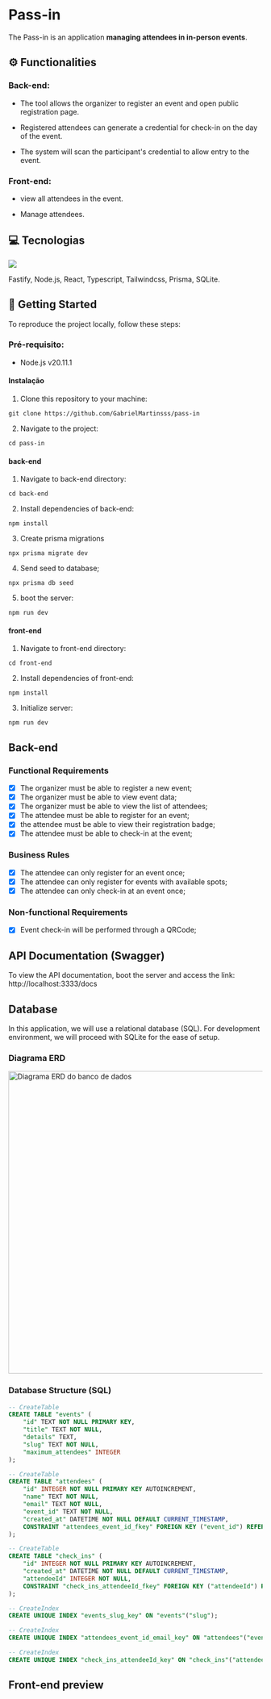 # Pass-in
The Pass-in is an application **managing attendees in in-person events**.

## ⚙️ Functionalities
### Back-end:
* The tool allows the organizer to register an event and open public registration page.

* Registered attendees can generate a credential for check-in on the day of the event.

* The system will scan the participant's credential to allow entry to the event.

### Front-end:
* view all attendees in the event.

* Manage attendees.

## 💻 Tecnologias
<img src="https://skillicons.dev/icons?i=nodejs,vite,react,ts,tailwind,prisma,sqlite" />

Fastify, Node.js, React, Typescript, Tailwindcss, Prisma, SQLite.


## 🚀 Getting Started
To reproduce the project locally, follow these steps:

### Pré-requisito:
* Node.js v20.11.1

#### Instalação
1. Clone this repository to your machine:
```
git clone https://github.com/GabrielMartinsss/pass-in
```
2. Navigate to the project:
```
cd pass-in
```

#### back-end
1. Navigate to back-end directory:
```
cd back-end
```
2. Install dependencies of back-end:
```
npm install
```
3. Create prisma migrations
```
npx prisma migrate dev
```
4. Send seed to database;
```
npx prisma db seed
```
5. boot the server:
```
npm run dev
```

#### front-end
1. Navigate to front-end directory:
```
cd front-end
```
2. Install dependencies of front-end:
```
npm install
```
3. Initialize server:
```
npm run dev
```

## Back-end


### Functional Requirements

- [x] The organizer must be able to register a new event;
- [x] The organizer must be able to view event data;
- [x] The organizer must be able to view the list of attendees; 
- [x] The attendee must be able to register for an event;
- [x] the attendee must be able to view their registration badge;
- [x] The attendee must be able to check-in at the event;

### Business Rules

- [x] The attendee can only register for an event once;
- [x] The attendee can only register for events with available spots;
- [x] The attendee can only check-in at an event once;

### Non-functional Requirements

- [x] Event check-in will be performed through a QRCode;

## API Documentation (Swagger)

To view the API documentation, boot the server and access the link: http://localhost:3333/docs

## Database

In this application, we will use a relational database (SQL). For development environment, we will proceed with SQLite for the ease of setup.

### Diagrama ERD

<img src=".github/erd.svg" width="600" alt="Diagrama ERD do banco de dados" />

### Database Structure (SQL)

```sql
-- CreateTable
CREATE TABLE "events" (
    "id" TEXT NOT NULL PRIMARY KEY,
    "title" TEXT NOT NULL,
    "details" TEXT,
    "slug" TEXT NOT NULL,
    "maximum_attendees" INTEGER
);

-- CreateTable
CREATE TABLE "attendees" (
    "id" INTEGER NOT NULL PRIMARY KEY AUTOINCREMENT,
    "name" TEXT NOT NULL,
    "email" TEXT NOT NULL,
    "event_id" TEXT NOT NULL,
    "created_at" DATETIME NOT NULL DEFAULT CURRENT_TIMESTAMP,
    CONSTRAINT "attendees_event_id_fkey" FOREIGN KEY ("event_id") REFERENCES "events" ("id") ON DELETE RESTRICT ON UPDATE CASCADE
);

-- CreateTable
CREATE TABLE "check_ins" (
    "id" INTEGER NOT NULL PRIMARY KEY AUTOINCREMENT,
    "created_at" DATETIME NOT NULL DEFAULT CURRENT_TIMESTAMP,
    "attendeeId" INTEGER NOT NULL,
    CONSTRAINT "check_ins_attendeeId_fkey" FOREIGN KEY ("attendeeId") REFERENCES "attendees" ("id") ON DELETE RESTRICT ON UPDATE CASCADE
);

-- CreateIndex
CREATE UNIQUE INDEX "events_slug_key" ON "events"("slug");

-- CreateIndex
CREATE UNIQUE INDEX "attendees_event_id_email_key" ON "attendees"("event_id", "email");

-- CreateIndex
CREATE UNIQUE INDEX "check_ins_attendeeId_key" ON "check_ins"("attendeeId");
```

## Front-end preview
<img src=".github/preview.jpeg" alt=""/>
<img src=".github/selected-attendees.jpeg" alt=""/>

